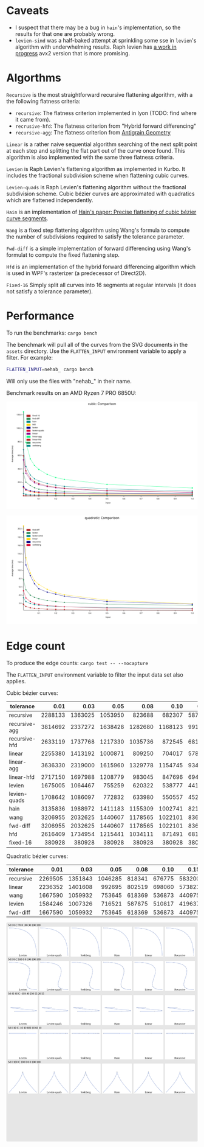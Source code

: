 # Caveats

- I suspect that there may be a bug in `hain`'s implementation, so the results for that one are probably wrong.
- `levien-simd` was a half-baked attempt at sprinkling some sse in `levien`'s algorithm with underwhelming results. Raph levien has [a work in progress](https://gist.github.com/raphlinus/5f4e9feb85fd79bafc72da744571ec0e) avx2 version that is more promising.

# Algorthms

`Recursive` is the most straightforward recursive flattening algorithm, with a the following flatness criteria:
 - `recursive`: The flatness criterion implemented in lyon (TODO: find where it came from).
 - `recrusive-hfd`: The flatness criterion from "Hybrid forward differencing"
 - `recursive-agg`: The flatness criterion from [Antigrain Geometry](https://agg.sourceforge.net/antigrain.com/research/adaptive_bezier/index.html)

`Linear` is a rather naive sequential algorithm searching of the next split point at each step and splitting the flat part out of the curve once found. This algorithm is also implemented with the same three flatness criteria.

`Levien` is Raph Levien's flattening algorithm as implemented in Kurbo. It includes the fractional subdivision scheme when flattening cubic curves.

`Levien-quads` is Raph Levien's flattening algorithm without the fractional subdivision scheme. Cubic bézier curves are approximated with quadratics which are flattened independently.

`Hain` is an implementation of [Hain's paper: Precise flattening of cubic bézier curve segments](http://www.cccg.ca/proceedings/2004/36.pdf).

`Wang` is a fixed step flattening algorithm using Wang's formula to compute the number of subdivisions required to satisfy the tolerance parameter.

`Fwd-diff` is a simple implementation of forward differencing using Wang's formulat to compute the fixed flattening step.

`Hfd` is an implementation of the hybrid forward differencing algorithm which is used in WPF's rasterizer (a predecessor of Direct2D).

`Fixed-16` Simply split all curves into 16 segments at regular intervals (it does not satisfy a tolerance parameter).

# Performance

To run the benchmarks: `cargo bench`

The benchmark will pull all of the curves from the SVG documents in the `assets` directory. Use the `FLATTEN_INPUT` environment variable to apply a filter. For example:

```bash
FLATTEN_INPUT=nehab_ cargo bench
```

Will only use the files with "nehab_" in their name.

Benchmark results on an AMD Ryzen 7 PRO 6850U:

![Cubic bézier benchmark results](results-cubic.svg)

![Quadratic bézier benchmark results](results-quadratic.svg)

# Edge count

To produce the edge counts: `cargo test -- --nocapture`

The `FLATTEN_INPUT` environment variable to filter the input data set also applies.

Cubic bézier curves:

| tolerance  |  0.01 |  0.03 |  0.05 |  0.08 |  0.10 |  0.15 |  0.20 |  0.25 |  0.50 |  1.00 |
|-----------| -----:| -----:| -----:| -----:| -----:| -----:| -----:| -----:| -----:| -----:|
| recursive  | 2288133 | 1363025 | 1053950 | 823688 | 682307 | 587638 | 527562 | 467470 | 312577 | 236619 |
| recursive-agg| 3814692 | 2337272 | 1638428 | 1282680 | 1168123 | 991665 | 819131 | 703038 | 537764 | 353004 |
| recursive-hfd| 2633119 | 1737768 | 1217330 | 1035736 | 872545 | 681606 | 611383 | 562859 | 379523 | 284336 |
| linear     | 2255380 | 1413192 | 1000871 | 809250 | 704017 | 578272 | 498247 | 442774 | 316393 | 222637 |
| linear-agg | 3636330 | 2319000 | 1615960 | 1329778 | 1154745 | 934430 | 804512 | 721855 | 512802 | 360247 |
| linear-hfd | 2717150 | 1697988 | 1208779 | 983045 | 847696 | 694437 | 603526 | 539476 | 378934 | 270344 |
| levien     | 1675005 | 1064467 | 755259 | 620322 | 538777 | 441602 | 383721 | 344255 | 247813 | 178658 |
| levien-quads|1708642 | 1086097 | 772832 | 633980 | 550557 | 452222 | 393435 | 353538 | 254570 | 183731 |
| hain       | 3135836 | 1988972 | 1411183 | 1155309 | 1002741 | 821859 | 714078 | 640544 | 458168 | 329181 |
| wang       | 3206955 | 2032625 | 1440607 | 1178565 | 1022101 | 836656 | 726281 | 651107 | 463860 | 331359 |
| fwd-diff   | 3206955 | 2032625 | 1440607 | 1178565 | 1022101 | 836656 | 726281 | 651107 | 463860 | 331359 |
| hfd        | 2616409 | 1734954 | 1215441 | 1034111 | 871491 | 681503 | 611250 | 562894 | 379582 | 284342 |
| fixed-16   | 380928 | 380928 | 380928 | 380928 | 380928 | 380928 | 380928 | 380928 | 380928 | 380928 |


Quadratic bézier curves:

| tolerance  |  0.01 |  0.03 |  0.05 |  0.08 |  0.10 |  0.15 |  0.20 |  0.25 |  0.50 |  1.00 |
|-----------| -----:| -----:| -----:| -----:| -----:| -----:| -----:| -----:| -----:| -----:|
| recursive | 2269505 | 1351843 | 1046285 | 818341 | 676775 | 583200 | 524826 | 465572 | 311350 | 237241 |
| linear    | 2236352 | 1401608 | 992695 | 802519 | 698060 | 573823 | 494841 | 440007 | 314960 | 223257 |
| wang      | 1667590 | 1059932 | 753645 | 618369 | 536873 | 440975 | 383910 | 344832 | 248102 | 180451 |
| levien    | 1584246 | 1007326 | 716521 | 587875 | 510817 | 419637 | 365498 | 328538 | 237055 | 172876 |
| fwd-diff  | 1667590 | 1059932 | 753645 | 618369 | 536873 | 440975 | 383910 | 344832 | 248102 | 180451 |

![Cubic bézier benchmark results](cubic-vis.svg)
